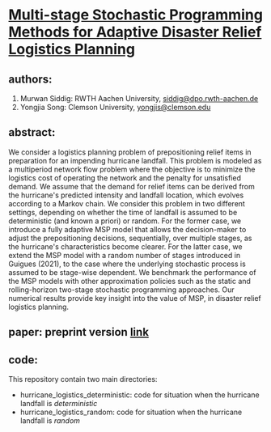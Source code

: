 # [Multi-stage Stochastic Programming Methods for Adaptive Disaster Relief Logistics Planning](https://arxiv.org/pdf/2201.10678.pdf)
## authors:
  1. Murwan Siddig: RWTH Aachen University, [siddig@dpo.rwth-aachen.de](siddig@dpo.rwth-aachen.de)
  2. Yongjia Song: Clemson University, [yongjis@clemson.edu](yongjis@clemson.edu)
## abstract:
We consider a logistics planning problem of prepositioning relief items in preparation for an impending hurricane landfall. This problem is modeled as a multiperiod network flow problem where the objective is to minimize the logistics cost of operating the network and the penalty for unsatisfied demand. We assume that the demand for relief items can be derived from the hurricane's predicted intensity and landfall location, which evolves according to a Markov chain. We consider this problem in two different settings, depending on whether the time of landfall is assumed to be deterministic (and known a priori) or random. For the former case, we introduce a fully adaptive MSP model that allows the decision-maker to adjust the prepositioning decisions, sequentially, over multiple stages, as the hurricane's characteristics become clearer. For the latter case, we extend the MSP model with a random number of stages introduced in Guigues (2021), to the case where the underlying stochastic process is assumed to be stage-wise dependent. We benchmark the performance of the MSP models with other approximation policies such as the static and rolling-horizon two-stage stochastic programming approaches. Our numerical results provide key insight into the value of MSP, in disaster relief logistics planning.

## paper: preprint version [link](https://arxiv.org/pdf/2201.10678.pdf)

## code:
This repository contain two main directories: 
- hurricane_logistics_deterministic: code for situation when the hurricane landfall is *deterministic*  
- hurricane_logistics_random: code for situation when the hurricane landfall is *random*
